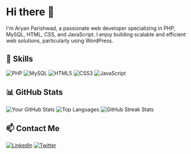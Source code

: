 # Hi there 👋

I'm Aryan Parishwad, a passionate web developer specializing in PHP, MySQL, HTML, CSS, and JavaScript. I enjoy building scalable and efficient web solutions, particularly using WordPress. 

## 🔧 Skills
![PHP](https://img.shields.io/badge/PHP-777BB4?style=for-the-badge&logo=php&logoColor=white)
![MySQL](https://img.shields.io/badge/MySQL-4479A1?style=for-the-badge&logo=mysql&logoColor=white)
![HTML5](https://img.shields.io/badge/HTML5-E34F26?style=for-the-badge&logo=html5&logoColor=white)
![CSS3](https://img.shields.io/badge/CSS3-1572B6?style=for-the-badge&logo=css3&logoColor=white)
![JavaScript](https://img.shields.io/badge/JavaScript-F7DF1E?style=for-the-badge&logo=javascript&logoColor=black)

## 📊 GitHub Stats
![Your GitHub Stats](https://github-readme-stats.vercel.app/api?username=AryanParishwad&show_icons=true&theme=radical)
![Top Languages](https://github-readme-stats.vercel.app/api/top-langs/?username=AryanParishwad&layout=compact&theme=radical)
![GitHub Streak Stats](https://github-readme-streak-stats.herokuapp.com/?user=AryanParishwad&theme=radical)

## 📫 Contact Me
[![LinkedIn](https://img.shields.io/badge/LinkedIn-0077B5?style=for-the-badge&logo=linkedin&logoColor=white)]([www.linkedin.com/in/aryan-parishwad](https://www.linkedin.com/in/aryan-parishwad/))
[![Twitter](https://img.shields.io/badge/Twitter-1DA1F2?style=for-the-badge&logo=twitter&logoColor=white)](https://x.com/AryanParishwad)





<!--
**AryanParishwad/AryanParishwad** is a ✨ _special_ ✨ repository because its `README.md` (this file) appears on your GitHub profile.

Here are some ideas to get you started:

- 🔭 I’m currently working on ...
- 🌱 I’m currently learning ...
- 👯 I’m looking to collaborate on ...
- 🤔 I’m looking for help with ...
- 💬 Ask me about ...
- 📫 How to reach me: ...
- 😄 Pronouns: ...
- ⚡ Fun fact: ...
-->

